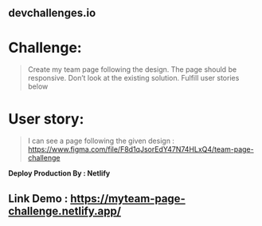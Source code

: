## devchallenges.io

# Challenge:

> Create my team page following the design. The page should be responsive. Don’t look at the existing solution. Fulfill user stories below <br />

# User story:

> I can see a page following the given design : https://www.figma.com/file/F8d1qJsorEdY47N74HLxQ4/team-page-challenge <br />

**Deploy Production By : Netlify**

## Link Demo : https://myteam-page-challenge.netlify.app/
